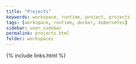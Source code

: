 ```yaml
---
title: "Projects"
keywords: workspace, runtime, project, projects
tags: [workspace, runtime, docker, kubernetes]
sidebar: user_sidebar
permalink: projects.html
folder: workspaces
---
```


{% include links.html %}
